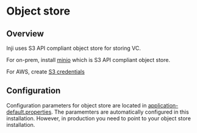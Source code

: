 # Object store

## Overview

Inji uses S3 API compliant object store for storing VC. 

For on-prem, install [minio](minio/README.md) which is S3 API compliant object store.

For AWS, create [S3 credentials](s3/README.md)

## Configuration
Configuration parameters for object store are located in [application-default.properties](https://github.com/mosip/mosip-config/blob/develop3-v3/application-default.properties). The paramemters are automatically configured in this installation.  However, in production you need to point to your object store installation.
